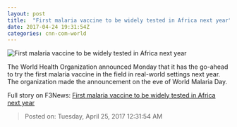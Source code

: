 ```yaml
---
layout: post
title:  "First malaria vaccine to be widely tested in Africa next year"
date: 2017-04-24 19:31:54Z
categories: cnn-com-world
---
```


![First malaria vaccine to be widely tested in Africa next year](http://i2.cdn.cnn.com/cnnnext/dam/assets/170216111239-01-malaria-zika-mosquito-bite-prevention-super-tease.jpg)

The World Health Organization announced Monday that it has the go-ahead to try the first malaria vaccine in the field in real-world settings next year. The organization made the announcement on the eve of World Malaria Day.


Full story on F3News: [First malaria vaccine to be widely tested in Africa next year](http://www.f3nws.com/n/yefTzC)

> Posted on: Tuesday, April 25, 2017 12:31:54 AM
